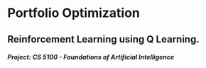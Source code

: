 # Portfolio Optimization
## Reinforcement Learning using Q Learning.

##### Project: CS 5100 - Foundations of Artificial Intelligence


